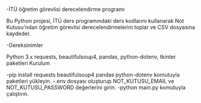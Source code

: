 -İTÜ öğretim görevlisi derecelendirme programı

Bu Python projesi, İTÜ ders programındaki ders kodlarını kullanarak Not Kutusu'ndan öğretim görevlisi derecelendirmelerini toplar ve CSV dosyasına kaydeder.

-Gereksinimler

Python 3.x
requests, beautifulsoup4, pandas, python-dotenv, tkinter paketleri
Kurulum

-pip install requests beautifulsoup4 pandas python-dotenv komutuyla paketleri yükleyin.
-.env dosyası oluşturup NOT_KUTUSU_EMAIL ve NOT_KUTUSU_PASSWORD değerlerini girin.
-python main.py komutuyla çalıştırın.